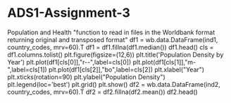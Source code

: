 # ADS1-Assignment-3
Population and Health
"function to read in files in the Worldbank format returning original and transposed format"
df1 = wb.data.DataFrame(ind1, country_codes, mrv=60).T
df1 = df1.fillna(df1.median())
df1.head()
cls = df1.columns.tolist()
plt.figure(figsize=(12,6))
plt.title('Population Density by Year')
plt.plot(df1[cls[0]],"r--",label=cls[0])
plt.plot(df1[cls[1]],"m-",label=cls[1])
plt.plot(df1[cls[2]],"bo",label=cls[2])
plt.xlabel("Year")
plt.xticks(rotation=90)
plt.ylabel("Population Density")
plt.legend(loc='best')
plt.grid()
plt.show()
df2 = wb.data.DataFrame(ind2, country_codes, mrv=60).T
df2 = df2.fillna(df2.mean())
df2.head()
